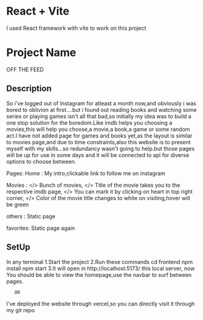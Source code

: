 # React + Vite
I used React framework with vite to work on this project
# Project Name
OFF THE FEED

## Description
So i've logged out of  Instagram for atleast a month now,and obviously i was bored to oblivion at first....but i found out reading books and watching some series or playing games isn't all that bad,so initially my idea was to build a one stop solution for the boredom.Like imdb helps you choosing a movies,this will help you choose,a movie,a book,a game or some random act.I have not  added page for games and books yet,as the layout is similar to movies page,and due to time constraints,also this website is to present myself with my skills...so redundancy wasn't going to help.but those pages will be up for use in some days and it will be connected to api for diverse options to choose between.

Pages:
Home   :  My intro,clickable link to follow me on instagram

Movies : </> Bunch of movies,
         </> Title of the movie takes you to the respective imdb page,
         </> You can mark it by clicking on heart in top right corner,
         </> Color of the movie title changes to white on visiting,hover will be green

others :  Static page

favorites: Static page again

## SetUp
In any terminal
1.Start the project
2.Run these commands
  cd frontend
  npm install
  npm start
3.It will open in http://localhost:5173/ this local server,
now You should be able to view the homepage,use the navbar to surf between pages.
       
       OR

 I've deployed the website through vercel,so you can directly visit it through my   git repo    